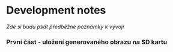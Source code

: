 # Development notes

*Zde si budu psát předběžné poznámky k vývoji*

### První část - uložení generovaného obrazu na SD kartu
